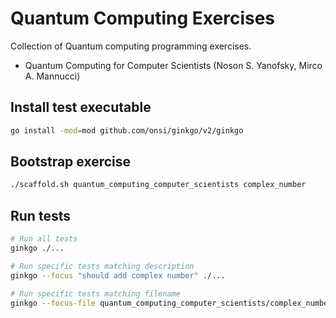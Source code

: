# Quantum Computing Exercises
Collection of Quantum computing programming exercises.
- Quantum Computing for Computer Scientists (Noson S. Yanofsky, Mirco A. Mannucci)

## Install test executable
```sh
go install -mod=mod github.com/onsi/ginkgo/v2/ginkgo
```

## Bootstrap exercise
```sh
./scaffold.sh quantum_computing_computer_scientists complex_number
```

## Run tests
```sh
# Run all tests
ginkgo ./...

# Run specific tests matching description
ginkgo --focus "should add complex number" ./...

# Run specific tests matching filename
ginkgo --focus-file quantum_computing_computer_scientists/complex_number/ComplexNumber_test.go ./...
```
